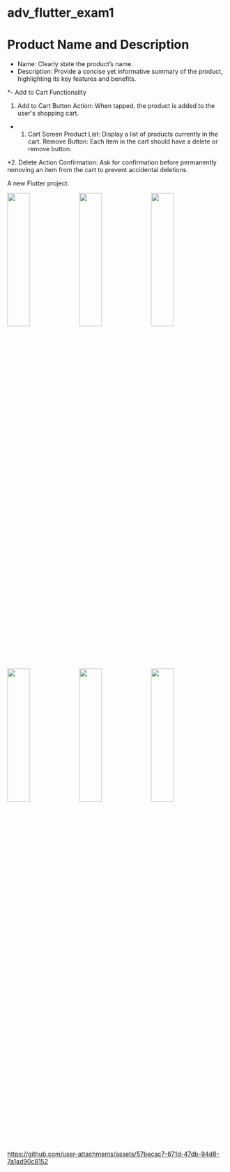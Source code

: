 # adv_flutter_exam1
#  Product Name and Description
* Name: Clearly state the product’s name.
* Description: Provide a concise yet informative summary of the product, highlighting its key features and benefits.

*- Add to Cart Functionality
1. Add to Cart Button
Action: When tapped, the product is added to the user's shopping cart.

* 1. Cart Screen
Product List: Display a list of products currently in the cart.
Remove Button: Each item in the cart should have a delete or remove button.

*2. Delete Action
Confirmation: Ask for confirmation before permanently removing an item from the cart to prevent accidental deletions.

  
A new Flutter project.

  <img src="https://github.com/user-attachments/assets/012dd2b3-39ee-4989-a0c9-7d8801d2f207" height=28% width=32%>
  <img src="https://github.com/user-attachments/assets/acb347b7-9e1d-4bbc-adac-74d309e81568" height=28% width=32%>
  <img src="https://github.com/user-attachments/assets/a977fbb0-4dd5-44d3-a63d-f8c945b8053e" height=28% width=32%>
  <img src="https://github.com/user-attachments/assets/71eacb87-c041-4acf-9cf9-46671bf1134d" height=28% width=32%>
  <img src="https://github.com/user-attachments/assets/b2db0d09-5b75-4d3f-9752-a7a0ac9c0f59" height=28% width=32%>
  <img src="https://github.com/user-attachments/assets/9f08804f-5198-4e13-bc67-dbc5ce26fd62" height=28% width=32%>

https://github.com/user-attachments/assets/57becac7-671d-47db-94d8-7a1ad90c8152

